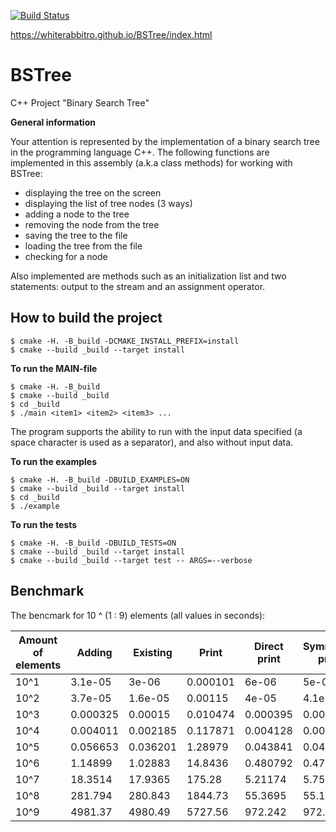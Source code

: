 [![Build Status](https://travis-ci.org/WhiteRabbitRo/BSTree.svg?branch=master)](https://travis-ci.org/WhiteRabbitRo/BSTree)

https://whiterabbitro.github.io/BSTree/index.html

# BSTree
C++ Project "Binary Search Tree"

**General information**

Your attention is represented by the implementation of a binary search tree in the programming language C++. The following functions are implemented in this assembly (a.k.a class methods) for working with BSTree: 

- displaying the tree on the screen
- displaying the list of tree nodes (3 ways)
- adding a node to the tree
- removing the node from the tree 
- saving the tree to the file
- loading the tree from the file
- checking for a node

Also implemented are methods such as an initialization list and two statements: output to the stream and an assignment operator.

## How to build the project

```ShellSession
$ cmake -H. -B_build -DCMAKE_INSTALL_PREFIX=install
$ cmake --build _build --target install
```

**To run the MAIN-file**

```ShellSession
$ cmake -H. -B_build
$ cmake --build _build
$ cd _build
$ ./main <item1> <item2> <item3> ...
```

The program supports the ability to run with the input data specified (a space character is used as a separator), and also without input data.

**To run the examples**

```ShellSession
$ cmake -H. -B_build -DBUILD_EXAMPLES=ON
$ cmake --build _build --target install
$ cd _build
$ ./example
```

**To run the tests**

```ShellSession
$ cmake -H. -B_build -DBUILD_TESTS=ON
$ cmake --build _build --target install
$ cmake --build _build --target test -- ARGS=--verbose
```

## Benchmark

The bencmark for 10 ^ (1 : 9) elements (all values in seconds):


|Amount of elements|Adding|Existing|Print|Direct print|Symmetric print|Reverse print|Saving|Loading|Removing|
|---|---|---|---|---|---|---|---|---|---|
|10^1|3.1e-05|3e-06|0.000101|6e-06|5e-06|6e-06|0.000295|0.000178|4e-06|
|10^2|3.7e-05|1.6e-05|0.00115|4e-05|4.1e-05|4e-05|3.9e-05|9.2e-05|1e-05|
|10^3|0.000325|0.00015|0.010474|0.000395|0.000422|0.000391|4.7e-05|0.000188|8.9e-05|
|10^4|0.004011|0.002185|0.117871|0.004128|0.003968|0.003914|3.7e-05|0.001117|0.00073|
|10^5|0.056653|0.036201|1.28979|0.043841|0.047062|0.045696|3.1e-05|0.018395|0.007436|
|10^6|1.14899|1.02883|14.8436|0.480792|0.479679|0.47861|7e-05|0.291747|0.071457|
|10^7|18.3514|17.9365|175.28|5.21174|5.75037|5.26387|5e-05|4.24086|0.740487|
|10^8|281.794|280.843|1844.73|55.3695|55.1324|55.0423|4.3e-05|55.8803|7.17556|
|10^9|4981.37|4980.49|5727.56|972.242|972.115|972.007|5.7e-05|973.196|74.3658|

